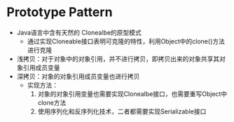 # Prototype Pattern
- Java语言中含有天然的 Clonealbe的原型模式
  - 通过实现Cloneable接口表明可克隆的特性，利用Object中的clone()方法进行克隆
- 浅拷贝：对于对象中的对象引用，并不进行拷贝，即拷贝出来的对象共享其对象引用成员变量
- 深拷贝：对象的对象引用成员变量也进行拷贝
  - 实现方法： 
    1. 对象的对象引用变量也需要实现Clonealbe接口，也需要重写Object中clone方法
    2. 使用序列化和反序列化技术，二者都需要实现Serializable接口
